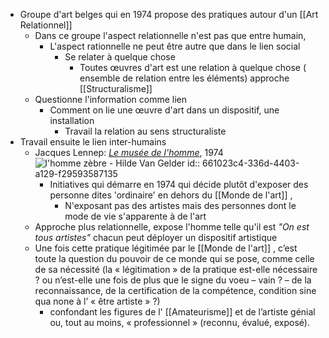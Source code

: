 - Groupe d'art belges qui en 1974 propose des pratiques autour d'un [[Art Relationnel]]
	- Dans ce groupe l'aspect relationnelle n'est pas que entre humain,
		- L'aspect rationnelle ne peut être autre que dans le lien social
			- Se relater à quelque chose
				- Toutes œuvres d'art est une relation à quelque chose ( ensemble de relation entre les éléments) approche [[Structuralisme]]
	- Questionne l'information comme lien
		- Comment on lie une œuvre d'art dans un dispositif, une installation
			- Travail la relation au sens structuraliste
- Travail ensuite le lien inter-humains
	- Jacques Lennep: [*Le musée de l'homme*](https://www.lennep.be/Lennep/Musee_de_lhomme.html), 1974 ![l'homme zèbre - Hilde Van Gelder](https://archive-magazine.jeudepaume.org/blogs/hildevangelder/files/2011/07/f1.jpg)
	  id:: 661023c4-336d-4403-a129-f29593587135
		- Initiatives qui démarre en 1974 qui décide plutôt d'exposer des personne dites 'ordinaire' en dehors du [[Monde de l'art]] ,
			- N'exposant pas des artistes mais des personnes dont le mode de vie s'apparente à de l'art
	- Approche plus relationnelle, expose l'homme telle qu'il est *"On est tous artistes"* chacun peut déployer un dispositif artistique
	- Une fois cette pratique légitimée par le [[Monde de l'art]] , c’est toute la question du pouvoir de ce monde qui se pose, comme celle de sa nécessité (la « légitimation » de la pratique est-elle nécessaire ? ou n’est-elle une fois de plus que le signe du voeu – vain ? – de la reconnaissance, de la certification de la compétence, condition sine qua none à l’ « être artiste » ?)
		- confondant les figures de l' [[Amateurisme]] et de l’artiste génial ou, tout au moins, « professionnel » (reconnu, évalué, exposé).